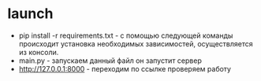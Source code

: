 # launch
+ pip install -r requirements.txt - с помощью следующей команды происходит установка необходимых зависимостей, осуществляется из консоли.
+ main.py - запускаем данный файл он запустит сервер
+ http://127.0.0.1:8000 - переходим по ссылке проверяем работу
